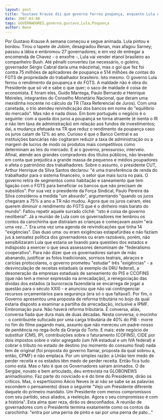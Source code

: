 ```yaml
---
layout: post
title: "Gustavo Krause diz que governo ferrou poupança, enquanto Lula embroma governadores"
date: 2007-03-08
tags: GOVERNADORES,governo,gustavo,Lula,Poupança
author: None
---
```

Por Gustavo Krause
A semana começou e segue animada. Lula pintou e bordou. Tirou o tapete de Jobim, desagradou Renan, mas afagou Sarney; passou a lábia e embromou 27 governadores; e em vez de entregar a encomenda de Chavez - o enxofre -, Lula vai vender etanol brasileiro ao companheiro Bush. Até pênalti converteu (se necessário, o goleiro, governador Sérgio Cabral daria uma mãozinha), mas o gol que fez foi contra 75 milhões de aplicadores de poupança e 514 milhões de contas do FGTS de propriedade do trabalhador brasileiro.
Isto mesmo. O governo Lula ferrou o rendimento da poupança e do FGTS. A maldade não é obra do Presidente que só vê e sabe o que quer; o saco de maldade é coisa de economista. E foram eles, Guido Mantega, Paulo Bernardo e Henrique Meireles, integrantes do Conselho Monetário Nacional, que deram uma mexidinha inocente no cálculo da TR (Taxa Referencial de Juros). Com uma canetada, o trio atendeu reivindicação dos bancos em nome do \"equilíbrio do mercado\". Mas não é nada disso.
Em bom português o negócio é o seguinte: com a queda dos juros a poupança se torna atraente (é isenta o IR e não tem taxa de administração) em relação aos fundos de investimentos; daí, a mudança efetuada na TR que reduz o rendimento da poupança caso os juros caiam de 12% ao ano. Curioso é que o Banco Central e as instituições bancárias não cogitaram reduzir a taxa de administração ou a margem de lucros de modo os produtos mais competitivos como determinam as leis do mercado. E aí o governo, pressuroso, interveio. Afinal, atende aos grandes compradores dos títulos públicos, não levando em conta que prejudica a grande massa de pequenos e médios poupadores e afeta o patrimônio dos trabalhadores.
Sobre o assunto, o presidente CUT, Arthur Henrique da Silva Santos declarou: \"é uma transferência de renda do trabalhador para o sistema financeiro, o setor que mais lucra no país. O governo retira de segmentos como habitação e saneamento que tem ligação com o FGTS para beneficiar os bancos que não precisam de subsídios\". Por sua vez o presidente da Força Sindical, Paulo Pereira da Silva considerou a medida \"um absurdo\", argumentando \"quando os juros chegaram a 75% a ano a TR não mudou. Agora que os juros caíram, eles querem diminuir o rendimento do FGTS que é o dinheiro mais barato do mundo\". Faltou repetir aquele surrado clichê: \"isto é coisa de governo neoliberal\".
Já a reunião de Lula com os governadores me lembrou os contos da carochinha que distraíam as crianças e começavam assim \"era uma vez...\".
Era uma vez uma agenda de reivindicações que tinha 14 \"exigências\". Das duas uma: ou eram exigências estapafúrdias e não faziam jus à sensatez política dos governadores ou eram razoáveis, porém, não sensibilizaram Lula que estaria se lixando para questões dos estados e indisposto a exercer o que seus assessores denominam de \"federalismo cooperativo\".
Para não dizer que os governadores saíram de mão abanando, justificar as fotos tradicionais, sorrisos teatrais, abraços e carícias protocolares, o governo prometeu \"estudar\" três \"exigências\" - a desvinculação de receitas estaduais (a exemplo da DRU federal), a desoneração da empresas estaduais de saneamento do PIS e CCOFINS (que não tem a menor expressão na arrecadação), a renegociação das dívidas dos estados (a burocracia fazendária se encarrega de jogar a questão para o século XXII) - e anunciou que não vai contingenciar recursos orçamentários para segurança (era só o que faltava!).
Por fim, o Governo apresentou uma proposta de reforma tributária no bojo da qual estaria disposto a examinar a partilha da arrecadação, inclusive a IPMF. Embromação pura. Não haverá reforma tributária. É conversa, aliás, conversa fiada que dura mais de duas décadas. Nesta conversa, o mocinho - o contribuinte sufocado por uma carga tributária de 40% do PIB - morre no fim do filme pagando mais, assunto que não mereceu um padre-nosso de penitência no rega-bofe da Granja do Torto. E mais: este negócio de substituir ICMS, IPI, contribuições sobre o faturamento (COFINS), CIDE por dois impostos sobre o valor agregado (um IVA estadual e um IVA federal) e cobrar o tributo no estado de destino (no momento do consumo final) nada tem de original (foi proposta do governo Itamar, proposta da qual sobrou a, então, CPMF) e não emplaca. Por um simples razão: a União tem medo de perder receita e os estados têm medo de perder receita. Então fica tudo como está.
Mas o fato é que os Governadores saíram animados. O de Sergipe, novato e bem articulado, deu entrevista na GLOBONEWS animadíssimo. Faz parte do noviciado e é do time do Presidente, dirão os críticos. Mas, o espertíssimo Aécio Neves (e aí não se sabe se as palavras escondem o pensamento) disse o seguinte \"Vejo um Presidente diferente daquele do primeiro mandato. Um Presidente com menos compromissos com seu partido, seus aliados, a reeleição. Agora o seu compromisso é com a história\". Esta alma quer reza, dirão os desconfiados.
A reunião de governadores com o Presidente termina exatamente como os contos da carochinha: \"entra por uma perna de pinto e sai por uma perna de pato...\"  